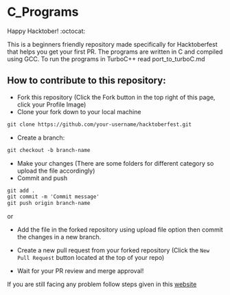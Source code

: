# C_Programs

Happy Hacktober! :octocat:  

This is a beginners friendly repository made specifically for Hacktoberfest that helps you get your first PR.
The programs are written in C and compiled using GCC. To run the programs in TurboC++ read port_to_turboC.md

## How to contribute to this repository:

* Fork this repository (Click the Fork button in the top right of this page, click your Profile Image)
* Clone your fork down to your local machine

```markdown
git clone https://github.com/your-username/hacktoberfest.git
```

* Create a branch:

```markdown
git checkout -b branch-name
```

* Make your changes (There are some folders for different category so upload the file accordingly)
* Commit and push

```markdown
git add .
git commit -m 'Commit message'
git push origin branch-name
```
or
* Add the file in the forked repository using upload file option then commit the changes in a new branch. 

* Create a new pull request from your forked repository (Click the `New Pull Request` button located at the top of your repo)
* Wait for your PR review and merge approval!

If you are still facing any problem follow steps given in this [website](https://thenewstack.io/getting-legit-with-git-and-github-your-first-pull-request/)


